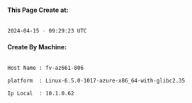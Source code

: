 
   
#### This Page Create at:

```bash

2024-04-15 - 09:29:23 UTC

```

#### Create By Machine:

```bash

Host Name : fv-az661-806

platform  : Linux-6.5.0-1017-azure-x86_64-with-glibc2.35

Ip Local  : 10.1.0.62

```

